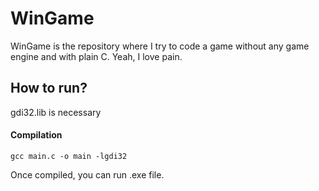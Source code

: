 # WinGame

WinGame is the repository where I try to code a game without any game engine and with plain C. Yeah, I love pain.

## How to run?

gdi32.lib is necessary

#### Compilation
```
gcc main.c -o main -lgdi32
```

Once compiled, you can run .exe file.